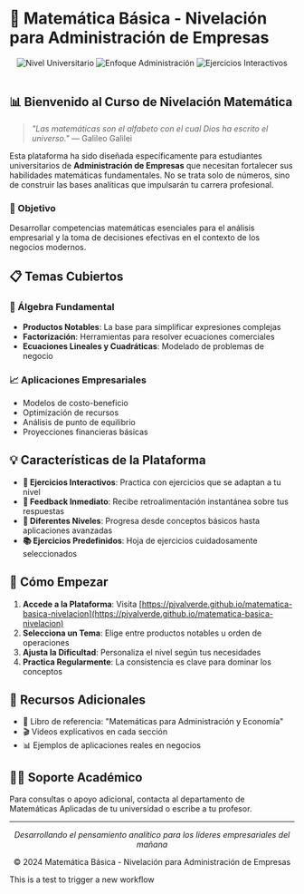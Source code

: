 # 🧮 Matemática Básica - Nivelación para Administración de Empresas

<div align="center">
  <img src="https://img.shields.io/badge/Nivel-Universitario-blue" alt="Nivel Universitario">
  <img src="https://img.shields.io/badge/Enfoque-Administración-orange" alt="Enfoque Administración">
  <img src="https://img.shields.io/badge/Interactive-Exercises-success" alt="Ejercicios Interactivos">
</div>

<br />

## 📊 Bienvenido al Curso de Nivelación Matemática

> *"Las matemáticas son el alfabeto con el cual Dios ha escrito el universo."* — Galileo Galilei

Esta plataforma ha sido diseñada específicamente para estudiantes universitarios de **Administración de Empresas** que necesitan fortalecer sus habilidades matemáticas fundamentales. No se trata solo de números, sino de construir las bases analíticas que impulsarán tu carrera profesional.

### 🎯 Objetivo

Desarrollar competencias matemáticas esenciales para el análisis empresarial y la toma de decisiones efectivas en el contexto de los negocios modernos.

## 📋 Temas Cubiertos

### 🔢 Álgebra Fundamental
- **Productos Notables**: La base para simplificar expresiones complejas
- **Factorización**: Herramientas para resolver ecuaciones comerciales
- **Ecuaciones Lineales y Cuadráticas**: Modelado de problemas de negocio

### 📈 Aplicaciones Empresariales
- Modelos de costo-beneficio
- Optimización de recursos
- Análisis de punto de equilibrio
- Proyecciones financieras básicas

## 💡 Características de la Plataforma

- **🧪 Ejercicios Interactivos**: Practica con ejercicios que se adaptan a tu nivel
- **📝 Feedback Inmediato**: Recibe retroalimentación instantánea sobre tus respuestas
- **🔄 Diferentes Niveles**: Progresa desde conceptos básicos hasta aplicaciones avanzadas
- **📚 Ejercicios Predefinidos**: Hoja de ejercicios cuidadosamente seleccionados

## 🚀 Cómo Empezar

1. **Accede a la Plataforma**: Visita [https://pjvalverde.github.io/matematica-basica-nivelacion](https://pjvalverde.github.io/matematica-basica-nivelacion)
2. **Selecciona un Tema**: Elige entre productos notables u orden de operaciones
3. **Ajusta la Dificultad**: Personaliza el nivel según tus necesidades
4. **Practica Regularmente**: La consistencia es clave para dominar los conceptos

## 🔗 Recursos Adicionales

- 📗 Libro de referencia: "Matemáticas para Administración y Economía"
- 🎬 Videos explicativos en cada sección
- 📊 Ejemplos de aplicaciones reales en negocios

## 👨‍🏫 Soporte Académico

Para consultas o apoyo adicional, contacta al departamento de Matemáticas Aplicadas de tu universidad o escribe a tu profesor.

---

<div align="center">
  <p><i>Desarrollando el pensamiento analítico para los líderes empresariales del mañana</i></p>
  <p>© 2024 Matemática Básica - Nivelación para Administración de Empresas</p>
</div>

This is a test to trigger a new workflow
